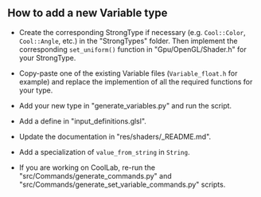 ## How to add a new Variable type

- Create the corresponding StrongType if necessary (e.g. `Cool::Color`, `Cool::Angle`, etc.) in the "StrongTypes" folder. Then implement the corresponding `set_uniform()` function in "Gpu/OpenGL/Shader.h" for your StrongType.

- Copy-paste one of the existing Variable files (`Variable_float.h` for example) and replace the implemention of all the required functions for your type.

- Add your new type in "generate_variables.py" and run the script.

- Add a define in "input_definitions.glsl".

- Update the documentation in "res/shaders/_README.md".

- Add a specialization of `value_from_string` in `String`.

- If you are working on CoolLab, re-run the "src/Commands/generate_commands.py" and "src/Commands/generate_set_variable_commands.py" scripts.
